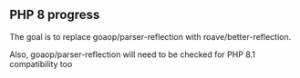 PHP 8 progress
-----------------

The goal is to replace goaop/parser-reflection with roave/better-reflection.

Also, goaop/parser-reflection will need to be checked for PHP 8.1 compatibility too
